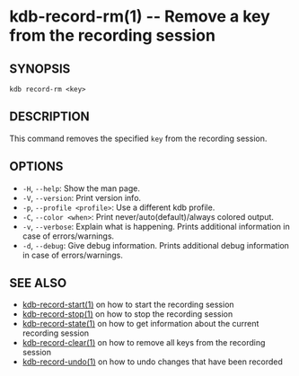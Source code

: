 # kdb-record-rm(1) -- Remove a key from the recording session

## SYNOPSIS

`kdb record-rm <key>`<br>

## DESCRIPTION

This command removes the specified `key` from the recording session.

## OPTIONS

- `-H`, `--help`:
  Show the man page.
- `-V`, `--version`:
  Print version info.
- `-p`, `--profile <profile>`:
  Use a different kdb profile.
- `-C`, `--color <when>`:
  Print never/auto(default)/always colored output.
- `-v`, `--verbose`:
  Explain what is happening. Prints additional information in case of errors/warnings.
- `-d`, `--debug`:
  Give debug information. Prints additional debug information in case of errors/warnings.

## SEE ALSO

- [kdb-record-start(1)](kdb-record-start.md) on how to start the recording session
- [kdb-record-stop(1)](kdb-record-stop.md) on how to stop the recording session
- [kdb-record-state(1)](kdb-record-state.md) on how to get information about the current recording session
- [kdb-record-clear(1)](kdb-record-clear.md) on how to remove all keys from the recording session
- [kdb-record-undo(1)](kdb-record-undo.md) on how to undo changes that have been recorded
